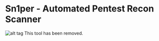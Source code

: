 # Sn1per - Automated Pentest Recon Scanner
![alt tag](https://github.com/1N3/Sn1per/blob/master/Sn1per-logo.png)
This tool has been removed.
